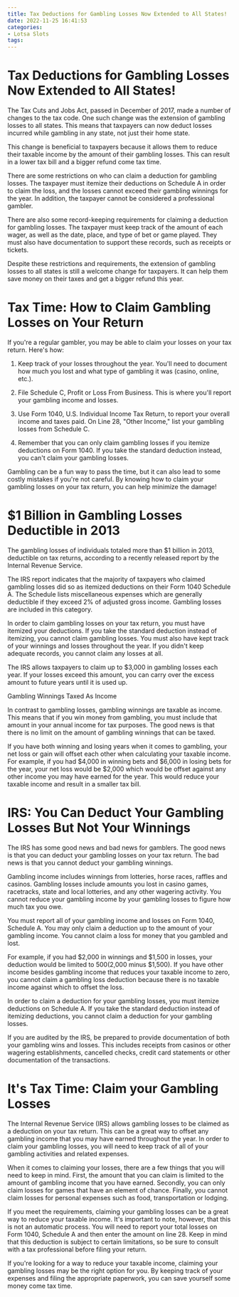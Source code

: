 ```yaml
---
title: Tax Deductions for Gambling Losses Now Extended to All States!
date: 2022-11-25 16:41:53
categories:
- Lotsa Slots
tags:
---
```



#  Tax Deductions for Gambling Losses Now Extended to All States!

The Tax Cuts and Jobs Act, passed in December of 2017, made a number of changes to the tax code. One such change was the extension of gambling losses to all states. This means that taxpayers can now deduct losses incurred while gambling in any state, not just their home state.

This change is beneficial to taxpayers because it allows them to reduce their taxable income by the amount of their gambling losses. This can result in a lower tax bill and a bigger refund come tax time.

There are some restrictions on who can claim a deduction for gambling losses. The taxpayer must itemize their deductions on Schedule A in order to claim the loss, and the losses cannot exceed their gambling winnings for the year. In addition, the taxpayer cannot be considered a professional gambler.

There are also some record-keeping requirements for claiming a deduction for gambling losses. The taxpayer must keep track of the amount of each wager, as well as the date, place, and type of bet or game played. They must also have documentation to support these records, such as receipts or tickets.

Despite these restrictions and requirements, the extension of gambling losses to all states is still a welcome change for taxpayers. It can help them save money on their taxes and get a bigger refund this year.

#  Tax Time: How to Claim Gambling Losses on Your Return

If you're a regular gambler, you may be able to claim your losses on your tax return. Here's how:

1. Keep track of your losses throughout the year. You'll need to document how much you lost and what type of gambling it was (casino, online, etc.).

2. File Schedule C, Profit or Loss From Business. This is where you'll report your gambling income and losses.

3. Use Form 1040, U.S. Individual Income Tax Return, to report your overall income and taxes paid. On Line 28, "Other Income," list your gambling losses from Schedule C.

4. Remember that you can only claim gambling losses if you itemize deductions on Form 1040. If you take the standard deduction instead, you can't claim your gambling losses.

Gambling can be a fun way to pass the time, but it can also lead to some costly mistakes if you're not careful. By knowing how to claim your gambling losses on your tax return, you can help minimize the damage!

#  $1 Billion in Gambling Losses Deductible in 2013

The gambling losses of individuals totaled more than $1 billion in 2013, deductible on tax returns, according to a recently released report by the Internal Revenue Service.

The IRS report indicates that the majority of taxpayers who claimed gambling losses did so as itemized deductions on their Form 1040 Schedule A. The Schedule lists miscellaneous expenses which are generally deductible if they exceed 2% of adjusted gross income. Gambling losses are included in this category.

In order to claim gambling losses on your tax return, you must have itemized your deductions. If you take the standard deduction instead of itemizing, you cannot claim gambling losses. You must also have kept track of your winnings and losses throughout the year. If you didn't keep adequate records, you cannot claim any losses at all.

The IRS allows taxpayers to claim up to $3,000 in gambling losses each year. If your losses exceed this amount, you can carry over the excess amount to future years until it is used up.

Gambling Winnings Taxed As Income

In contrast to gambling losses, gambling winnings are taxable as income. This means that if you win money from gambling, you must include that amount in your annual income for tax purposes. The good news is that there is no limit on the amount of gambling winnings that can be taxed.

If you have both winning and losing years when it comes to gambling, your net loss or gain will offset each other when calculating your taxable income. For example, if you had $4,000 in winning bets and $6,000 in losing bets for the year, your net loss would be $2,000 which would be offset against any other income you may have earned for the year. This would reduce your taxable income and result in a smaller tax bill.

#  IRS: You Can Deduct Your Gambling Losses But Not Your Winnings

The IRS has some good news and bad news for gamblers. The good news is that you can deduct your gambling losses on your tax return. The bad news is that you cannot deduct your gambling winnings.

Gambling income includes winnings from lotteries, horse races, raffles and casinos. Gambling losses include amounts you lost in casino games, racetracks, state and local lotteries, and any other wagering activity. You cannot reduce your gambling income by your gambling losses to figure how much tax you owe.

You must report all of your gambling income and losses on Form 1040, Schedule A. You may only claim a deduction up to the amount of your gambling income. You cannot claim a loss for money that you gambled and lost.

For example, if you had $2,000 in winnings and $1,500 in losses, your deduction would be limited to $500 ($2,000 minus $1,500). If you have other income besides gambling income that reduces your taxable income to zero, you cannot claim a gambling loss deduction because there is no taxable income against which to offset the loss.

In order to claim a deduction for your gambling losses, you must itemize deductions on Schedule A. If you take the standard deduction instead of itemizing deductions, you cannot claim a deduction for your gambling losses.

If you are audited by the IRS, be prepared to provide documentation of both your gambling wins and losses. This includes receipts from casinos or other wagering establishments, cancelled checks, credit card statements or other documentation of the transactions.

#  It's Tax Time: Claim your Gambling Losses

The Internal Revenue Service (IRS) allows gambling losses to be claimed as a deduction on your tax return. This can be a great way to offset any gambling income that you may have earned throughout the year. In order to claim your gambling losses, you will need to keep track of all of your gambling activities and related expenses.

When it comes to claiming your losses, there are a few things that you will need to keep in mind. First, the amount that you can claim is limited to the amount of gambling income that you have earned. Secondly, you can only claim losses for games that have an element of chance. Finally, you cannot claim losses for personal expenses such as food, transportation or lodging.

If you meet the requirements, claiming your gambling losses can be a great way to reduce your taxable income. It's important to note, however, that this is not an automatic process. You will need to report your total losses on Form 1040, Schedule A and then enter the amount on line 28. Keep in mind that this deduction is subject to certain limitations, so be sure to consult with a tax professional before filing your return.

If you're looking for a way to reduce your taxable income, claiming your gambling losses may be the right option for you. By keeping track of your expenses and filing the appropriate paperwork, you can save yourself some money come tax time.